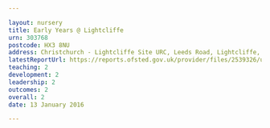 ```yaml
---

layout: nursery
title: Early Years @ Lightcliffe
urn: 303768
postcode: HX3 8NU
address: Christchurch - Lightcliffe Site URC, Leeds Road, Lightcliffe, Halifax, West Yorkshire, HX3 8NU
latestReportUrl: https://reports.ofsted.gov.uk/provider/files/2539326/urn/303768.pdf
teaching: 2
development: 2
leadership: 2
outcomes: 2
overall: 2
date: 13 January 2016

---
```

